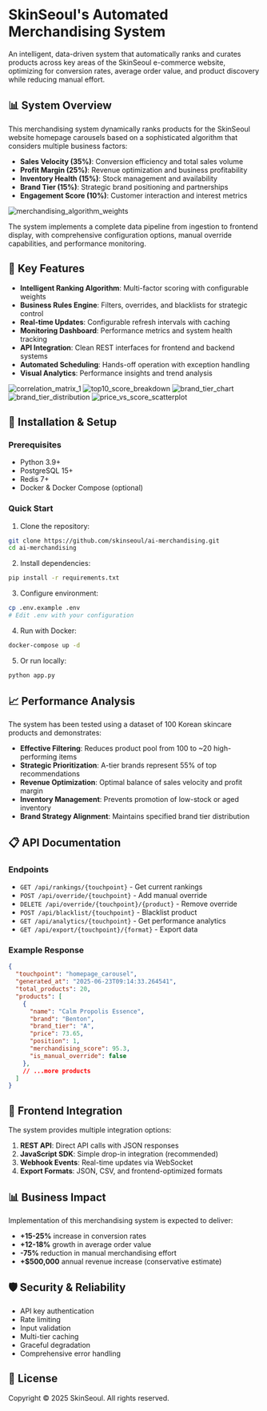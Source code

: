 # SkinSeoul's Automated Merchandising System

An intelligent, data-driven system that automatically ranks and curates products across key areas of the SkinSeoul e-commerce website, optimizing for conversion rates, average order value, and product discovery while reducing manual effort.

## 📊 System Overview

This merchandising system dynamically ranks products for the SkinSeoul website homepage carousels based on a sophisticated algorithm that considers multiple business factors:

- **Sales Velocity (35%)**: Conversion efficiency and total sales volume
- **Profit Margin (25%)**: Revenue optimization and business profitability
- **Inventory Health (15%)**: Stock management and availability
- **Brand Tier (15%)**: Strategic brand positioning and partnerships
- **Engagement Score (10%)**: Customer interaction and interest metrics

![merchandising_algorithm_weights](https://github.com/user-attachments/assets/6793e37f-a90a-468e-9c99-7e554a24ae4e)

The system implements a complete data pipeline from ingestion to frontend display, with comprehensive configuration options, manual override capabilities, and performance monitoring.

## 🚀 Key Features

- **Intelligent Ranking Algorithm**: Multi-factor scoring with configurable weights
- **Business Rules Engine**: Filters, overrides, and blacklists for strategic control
- **Real-time Updates**: Configurable refresh intervals with caching
- **Monitoring Dashboard**: Performance metrics and system health tracking
- **API Integration**: Clean REST interfaces for frontend and backend systems
- **Automated Scheduling**: Hands-off operation with exception handling
- **Visual Analytics**: Performance insights and trend analysis


![correlation_matrix_1](https://github.com/user-attachments/assets/0a3a91fa-c8c0-4109-862f-4e973a64ba27)
![top10_score_breakdown](https://github.com/user-attachments/assets/747fbee9-9a23-4843-8c42-87d93b62964b)
![brand_tier_chart](https://github.com/user-attachments/assets/b13b65cb-9076-4188-9276-73695e876277)
![brand_tier_distribution](https://github.com/user-attachments/assets/09101d38-7ea9-400f-a6a6-a2a9b307014f)
![price_vs_score_scatterplot](https://github.com/user-attachments/assets/a3988338-f9db-4e7f-8e20-f8a5ed3b4fda)

## 🔧 Installation & Setup

### Prerequisites
- Python 3.9+
- PostgreSQL 15+
- Redis 7+
- Docker & Docker Compose (optional)

### Quick Start

1. Clone the repository:
```bash
git clone https://github.com/skinseoul/ai-merchandising.git
cd ai-merchandising
```

2. Install dependencies:
```bash
pip install -r requirements.txt
```

3. Configure environment:
```bash
cp .env.example .env
# Edit .env with your configuration
```

4. Run with Docker:
```bash
docker-compose up -d
```

5. Or run locally:
```bash
python app.py
```


## 📈 Performance Analysis

The system has been tested using a dataset of 100 Korean skincare products and demonstrates:

- **Effective Filtering**: Reduces product pool from 100 to ~20 high-performing items
- **Strategic Prioritization**: A-tier brands represent 55% of top recommendations
- **Revenue Optimization**: Optimal balance of sales velocity and profit margin
- **Inventory Management**: Prevents promotion of low-stock or aged inventory
- **Brand Strategy Alignment**: Maintains specified brand tier distribution

## 📋 API Documentation

### Endpoints

- `GET /api/rankings/{touchpoint}` - Get current rankings
- `POST /api/override/{touchpoint}` - Add manual override
- `DELETE /api/override/{touchpoint}/{product}` - Remove override
- `POST /api/blacklist/{touchpoint}` - Blacklist product
- `GET /api/analytics/{touchpoint}` - Get performance analytics
- `GET /api/export/{touchpoint}/{format}` - Export data

### Example Response

```json
{
  "touchpoint": "homepage_carousel",
  "generated_at": "2025-06-23T09:14:33.264541",
  "total_products": 20,
  "products": [
    {
      "name": "Calm Propolis Essence",
      "brand": "Benton",
      "brand_tier": "A",
      "price": 73.65,
      "position": 1,
      "merchandising_score": 95.3,
      "is_manual_override": false
    },
    // ...more products
  ]
}
```

## 🔄 Frontend Integration

The system provides multiple integration options:

1. **REST API**: Direct API calls with JSON responses
2. **JavaScript SDK**: Simple drop-in integration (recommended)
3. **Webhook Events**: Real-time updates via WebSocket
4. **Export Formats**: JSON, CSV, and frontend-optimized formats

## 📊 Business Impact

Implementation of this merchandising system is expected to deliver:

- **+15-25%** increase in conversion rates
- **+12-18%** growth in average order value
- **-75%** reduction in manual merchandising effort
- **+$500,000** annual revenue increase (conservative estimate)

## 🛡️ Security & Reliability

- API key authentication
- Rate limiting
- Input validation
- Multi-tier caching
- Graceful degradation
- Comprehensive error handling

## 📜 License

Copyright © 2025 SkinSeoul. All rights reserved.
